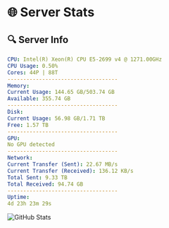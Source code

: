# 🌐 Server Stats
## 🔍 Server Info
```yaml
CPU: Intel(R) Xeon(R) CPU E5-2699 v4 @ 1271.00GHz
CPU Usage: 0.50%
Cores: 44P | 88T
-----------------------------------
Memory:
Current Usage: 144.65 GB/503.74 GB
Available: 355.74 GB
-----------------------------------
Disk:
Current Usage: 56.98 GB/1.71 TB
Free: 1.57 TB
-----------------------------------
GPU:
No GPU detected
-----------------------------------
Network:
Current Transfer (Sent): 22.67 MB/s
Current Transfer (Received): 136.12 KB/s
Total Sent: 9.33 TB
Total Received: 94.74 GB
-----------------------------------
Uptime:
4d 23h 23m 29s
```
![GitHub Stats](https://img.shields.io/badge/Updated-2025-03-12_20:46:18-blue)